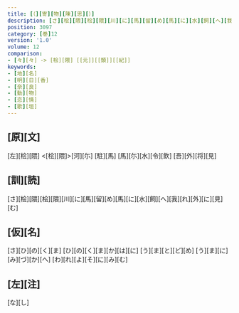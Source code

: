 ```yaml
---
title: [（][寄][物][陳][思][）]
description: [さ][桧][隈][桧][隈][川][に][馬][留][め][馬][に][水][飼][へ][我][れ][外][に][見][む]
position: 3097
category: [巻]12
version: '1.0'
volume: 12
comparison:
- [々][々] -> [桧][隈] [[元]][[類]][[紀]]
keywords:
- [地][名]
- [明][日][香]
- [奈][良]
- [動][物]
- [恋][情]
- [歌][垣]
---
```


## [原][文]

[左][桧][隈] <[桧][隈]>[河][尓] [駐][馬] [馬][尓][水][令][飲] [吾][外][将][見]

## [訓][読]

[さ][桧][隈][桧][隈][川][に][馬][留][め][馬][に][水][飼][へ][我][れ][外][に][見][む]

## [仮][名]

[さ][ひ][の][く][ま] [ひ][の][く][ま][か][は][に] [う][ま][と][ど][め] [う][ま][に][み][づ][か][へ] [わ][れ][よ][そ][に][み][む]

## [左][注]

[な][し]
